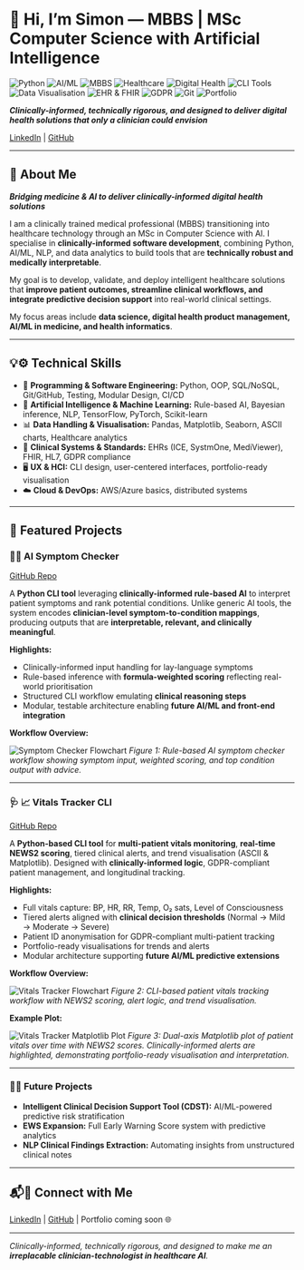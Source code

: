 # 👋 Hi, I’m Simon — MBBS | MSc Computer Science with Artificial Intelligence

![Python](https://img.shields.io/badge/Python-3.13-blue?logo=python&logoColor=white)
![AI/ML](https://img.shields.io/badge/AI%2FML-TensorFlow%20%26%20NLP-orange)
![MBBS](https://img.shields.io/badge/MBBS-Clinical%20Expert-yellowgreen)
![Healthcare](https://img.shields.io/badge/Healthcare-Data%20Science-red)
![Digital Health](https://img.shields.io/badge/Digital%20Health-Data%20Driven-green)
![CLI Tools](https://img.shields.io/badge/CLI-Command%20Line%20Interfaces-ff69b4)
![Data Visualisation](https://img.shields.io/badge/Data%20Viz-Matplotlib%20%26%20ASCII-blueviolet)
![EHR & FHIR](https://img.shields.io/badge/EHR%20%26%20FHIR-Standards%20Compliant-lightblue)
![GDPR](https://img.shields.io/badge/GDPR-Privacy%20Compliant-yellow)
![Git](https://img.shields.io/badge/Git-Version%20Control-informational)
![Portfolio](https://img.shields.io/badge/Portfolio-Clinician%20Technologist-brightgreen)

***Clinically-informed, technically rigorous, and designed to deliver digital health solutions that only a clinician could envision*** 

[LinkedIn](https://www.linkedin.com/in/simonyip22/) | [GitHub](https://github.com/SimonYip22)

---

## 👤 About Me

***Bridging medicine & AI to deliver clinically-informed digital health solutions***

I am a clinically trained medical professional (MBBS) transitioning into healthcare technology through an MSc in Computer Science with AI. I specialise in **clinically-informed software development**, combining Python, AI/ML, NLP, and data analytics to build tools that are **technically robust and medically interpretable**.

My goal is to develop, validate, and deploy intelligent healthcare solutions that **improve patient outcomes, streamline clinical workflows, and integrate predictive decision support** into real-world clinical settings. 

My focus areas include **data science, digital health product management, AI/ML in medicine, and health informatics**.

---

## 💡⚙️ Technical Skills

- 💾 **Programming & Software Engineering:** Python, OOP, SQL/NoSQL, Git/GitHub, Testing, Modular Design, CI/CD  
- 🤖 **Artificial Intelligence & Machine Learning:** Rule-based AI, Bayesian inference, NLP, TensorFlow, PyTorch, Scikit-learn  
- 📊 **Data Handling & Visualisation:** Pandas, Matplotlib, Seaborn, ASCII charts, Healthcare analytics  
- 🏥 **Clinical Systems & Standards:** EHRs (ICE, SystmOne, MediViewer), FHIR, HL7, GDPR compliance  
- 🖥 **UX & HCI:** CLI design, user-centered interfaces, portfolio-ready visualisation  
- ☁️ **Cloud & DevOps:** AWS/Azure basics, distributed systems  

---

## 🚀 Featured Projects

### 🧠🤖 AI Symptom Checker
[GitHub Repo](https://github.com/SimonYip22/AI-Symptom-Checker)  

A **Python CLI tool** leveraging **clinically-informed rule-based AI** to interpret patient symptoms and rank potential conditions. Unlike generic AI tools, the system encodes **clinician-level symptom-to-condition mappings**, producing outputs that are **interpretable, relevant, and clinically meaningful**.  

**Highlights:**
- Clinically-informed input handling for lay-language symptoms  
- Rule-based inference with **formula-weighted scoring** reflecting real-world prioritisation  
- Structured CLI workflow emulating **clinical reasoning steps**  
- Modular, testable architecture enabling **future AI/ML and front-end integration**  

**Workflow Overview:**  

![Symptom Checker Flowchart](symptom-checker-flowchart.png)
*Figure 1: Rule-based AI symptom checker workflow showing symptom input, weighted scoring, and top condition output with advice.*

---

### 🩺 📈 Vitals Tracker CLI
[GitHub Repo](https://github.com/SimonYip22/Vitals-Tracker-CLI)  

A **Python-based CLI tool** for **multi-patient vitals monitoring**, **real-time NEWS2 scoring**, tiered clinical alerts, and trend visualisation (ASCII & Matplotlib). Designed with **clinically-informed logic**, GDPR-compliant patient management, and longitudinal tracking.

**Highlights:**
- Full vitals capture: BP, HR, RR, Temp, O₂ sats, Level of Consciousness  
- Tiered alerts aligned with **clinical decision thresholds** (Normal → Mild → Moderate → Severe)  
- Patient ID anonymisation for GDPR-compliant multi-patient tracking  
- Portfolio-ready visualisations for trends and alerts  
- Modular architecture supporting **future AI/ML predictive extensions**  

**Workflow Overview:**  

![Vitals Tracker Flowchart](vitals-tracker-flowchart.png)
*Figure 2: CLI-based patient vitals tracking workflow with NEWS2 scoring, alert logic, and trend visualisation.*

**Example Plot:**  

![Vitals Tracker Matplotlib Plot](vitals-tracker-matplotlib.png)
*Figure 3: Dual-axis Matplotlib plot of patient vitals over time with NEWS2 scores. Clinically-informed alerts are highlighted, demonstrating portfolio-ready visualisation and interpretation.*

---

### 🔮🚀 Future Projects
- **Intelligent Clinical Decision Support Tool (CDST):** AI/ML-powered predictive risk stratification  
- **EWS Expansion:** Full Early Warning Score system with predictive analytics  
- **NLP Clinical Findings Extraction:** Automating insights from unstructured clinical notes  

---

## 📬🤝 Connect with Me

[LinkedIn](https://www.linkedin.com/in/simonyip22/) | [GitHub](https://github.com/SimonYip22) | Portfolio coming soon 🌐

---

*Clinically-informed, technically rigorous, and designed to make me an **irreplacable clinician-technologist in healthcare AI**.*
